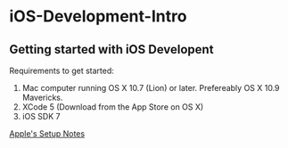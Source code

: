 iOS-Development-Intro
=====================

Getting started with iOS Developent
-----------------------------------

Requirements to get started:

1. Mac computer running OS X 10.7 (Lion) or later. Prefereably OS X 10.9 Mavericks.
2. XCode 5 (Download from the App Store on OS X)
3. iOS SDK 7

[Apple's Setup Notes](https://developer.apple.com/library/ios/referencelibrary/GettingStarted/RoadMapiOS/index.html#//apple_ref/doc/uid/TP40011343)
